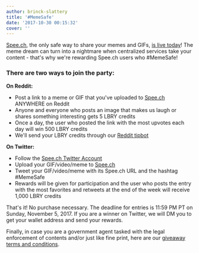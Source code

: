```yaml
---
author: brinck-slattery
title: '#MemeSafe'
date: '2017-10-30 00:15:32'
cover: ''
---
```


[Spee.ch](http://spee.ch), the only safe way to share your memes and GIFs, [is live today](/news/always-gif-responsibly)! The meme dream can turn into a nightmare when centralized services take your content - that's why we're rewarding Spee.ch users who #MemeSafe!

### There are two ways to join the party:

**On Reddit:**

* Post a link to a meme or GIF that you've uploaded to [Spee.ch](http://spee.ch) ANYWHERE on Reddit
* Anyone and everyone who posts an image that makes us laugh or shares something interesting gets 5 LBRY credits
* Once a day, the user who posted the link with the most upvotes each day will win 500 LBRY credits
* We'll send your LBRY credits through our [Reddit tipbot](https://www.reddit.com/r/lbry/comments/72fd5s/love_your_fellow_lbry_redditors_now_you_can_tip)

**On Twitter:**

* Follow the [Spee.ch Twitter Account](https://twitter.com/spee_ch)
* Upload your GIF/video/meme to [Spee.ch](http://spee.ch)
* Tweet your GIF/video/meme with its Spee.ch URL and the hashtag #MemeSafe
* Rewards will be given for participation and the user who posts the entry with the most favorites and retweets at the end of the week will receive 1,000 LBRY credits

That's it! No purchase necessary. The deadline for entries is 11:59 PM PT on Sunday, November 5, 2017. If you are a winner on Twitter, we will DM you to get your wallet address and send your rewards.

Finally, in case you are a government agent tasked with the legal enforcement of contents and/or just like fine print, here are our [giveaway terms and conditions](/faq/contest-t-and-cs).

